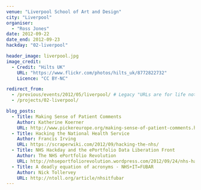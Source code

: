 ```yaml
---
venue: "Liverpool School of Art and Design"
city: "Liverpool"
organiser:
  - "Ross Jones"
date: 2012-09-22
date_end: 2012-09-23
hackday: "02-liverpool"

header_image: liverpool.jpg
image_credit: 
  - Credit: "Hilts UK"
    URL: "https://www.flickr.com/photos/hilts_uk/8772822732"
    Licence: "CC BY-NC"

redirect_from:
  - /previous/events/2012/05/liverpool/ # Legacy "URLs are for life not just for Christmas"
  - /projects/02-liverpool/

blog_posts:
  - Title: Making Sense of Patient Comments
    Author: Katherine Koerner
    URL: http://www.pickereurope.org/making-sense-of-patient-comments.html
  - Title: Hacking the National Health Service
    Author: Francis Irving
    URL: https://scraperwiki.com/2012/09/hacking-the-nhs/
  - Title: NHS Hackday and the ePortfolio Data Liberation Front
    Author: The NHS ePortfolio Revolution
    URL: http://nhseportfoliorevolution.wordpress.com/2012/09/24/nhs-hackday-and-the-eportfolio-data-liberation-front
  - Title: A deadly equation of acronyms - NHS+IT=FUBAR
    Author: Nick Tollervey
    URL: http://ntoll.org/article/nhsitfubar
---
```

